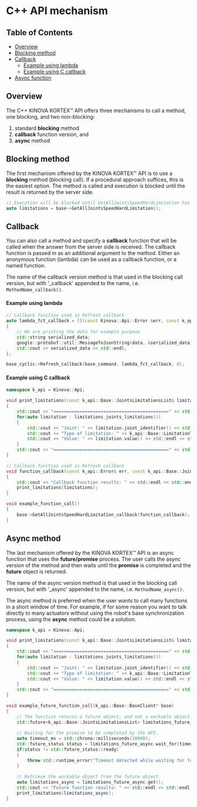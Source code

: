 <!--
* KINOVA (R) KORTEX (TM)
*
* Copyright (c) 2019 Kinova inc. All rights reserved.
*
* This software may be modified and distributed
* under the terms of the BSD 3-Clause license.
*
* Refer to the LICENSE file for details.
*
-->

<h1>C++ API mechanism</h1>

<h2>Table of Contents</h2>

<!-- TOC -->

- [Overview](#overview)
- [Blocking method](#blocking-function)
- [Callback](#callback)
	- [Example using lambda](#callback-example-lambda)
	- [Example using C callback](#callback-example-c)
- [Async function](#async-function)


<!-- /TOC -->

<a id="markdown-overview" name="overview"></a>
## Overview
The C++ KINOVA KORTEX™ API offers three mechanisms to call a method, one blocking, and two non-blocking: 

1. standard **blocking** method
2. **callback** function version, and 
3.  **async** method


<a id="markdown-blocking-function" name="blocking-function"></a>
## Blocking method
The first mechanism offered by the KINOVA KORTEX™ API is to use a **blocking** method (blocking call). If a procedural approach suffices, this is the easiest option. The method is called and execution is blocked until the result is returned by the server side.


```cpp
// Execution will be blocked until GetAllJointsSpeedHardLimitation has completed its execution.
auto limitations = base->GetAllJointsSpeedHardLimitation();
```

<a id="markdown-callback" name="callback"></a>
## Callback
You can also call a method and specify a **callback** function that will be called when the answer from the server side is received. The callback function is passed in as an additional argument to the method. Either an anonymous function (lambda) can be used as a callback function, or a named function.

The name of the callback version method is that used in the blocking call version, but with '_callback' appended to the name, i.e. `MethodName_callback()`.

<a id="markdown-callback-example-lambda" name="callback-example-lambda"></a>
#### Example using lambda
```cpp
// Callback function used in Refresh_callback
auto lambda_fct_callback = [](const Kinova::Api::Error &err, const k_api::BaseCyclic::Feedback data)
{
    // We are printing the data for example purpose
    std::string serialized_data;
    google::protobuf::util::MessageToJsonString(data, &serialized_data);
    std::cout << serialized_data << std::endl;
};

base_cyclic->Refresh_callback(base_command, lambda_fct_callback, 0);
```

<a id="markdown-callback-example-c" name="callback-example-c"></a>
#### Example using C callback
```cpp
namespace k_api = Kinova::Api;

void print_limitations(const k_api::Base::JointsLimitationsList& limitations)
{
    std::cout << "============================================" << std::endl;
    for(auto limitation : limitations.joints_limitations())
    {
        std::cout << "Joint: " << limitation.joint_identifier() << std::endl;
        std::cout << "Type of limitation: " << k_api::Base::LimitationType_Name(limitation.type()) << std::endl;
        std::cout << "Value: " << limitation.value() << std::endl << std::endl;
    }
    std::cout << "============================================" << std::endl << std::endl;
}

// Callback function used in Refresh_callback
void function_callback(const k_api::Error& err, const k_api::Base::JointsLimitationsList& limitations)
{
    std::cout << "Callback function results: " << std::endl << std::endl;
    print_limitations(limitations);
}

void example_function_call()
{
    base->GetAllJointsSpeedHardLimitation_callback(function_callback);
}
```

<a id="markdown-async-function" name="async-function"></a>
## Async method
The last mechanism offered by the KINOVA KORTEX™ API is an async function that uses the **future/promise** process. The user calls the async version of the method and then waits until the **promise** is completed and the **future** object is returned. 

The name of the async version method is that used in the blocking call version, but with '_async' appended to the name, i.e. `MethodName_async()`.

The async method is preferred when the user wants to call many functions in a short window of time. For example, if for some reason you want to talk directly to many actuators without using the robot's base synchronization process, using the **async** method could be a solution.

```cpp
namespace k_api = Kinova::Api;

void print_limitations(const k_api::Base::JointsLimitationsList& limitations)
{
    std::cout << "============================================" << std::endl;
    for(auto limitation : limitations.joints_limitations())
    {
        std::cout << "Joint: " << limitation.joint_identifier() << std::endl;
        std::cout << "Type of limitation: " << k_api::Base::LimitationType_Name(limitation.type()) << std::endl;
        std::cout << "Value: " << limitation.value() << std::endl << std::endl;
    }
    std::cout << "============================================" << std::endl << std::endl;
}

void example_future_function_call(k_api::Base::BaseClient* base)
{
    // The function returns a future object, and not a workable object.
    std::future<k_api::Base::JointsLimitationsList> limitations_future_async = base->GetAllJointsSpeedHardLimitation_async();
    
    // Waiting for the promise to be completed by the API.
    auto timeout_ms = std::chrono::milliseconds(10000);
    std::future_status status = limitations_future_async.wait_for(timeout_ms);
    if(status != std::future_status::ready)
    {
        throw std::runtime_error("Timeout detected while waiting for function\n");
    }
    
    // Retrieve the workable object from the future object.
    auto limitations_async = limitations_future_async.get();
    std::cout << "Future function results: " << std::endl << std::endl;
    print_limitations(limitations_async);
}
```

